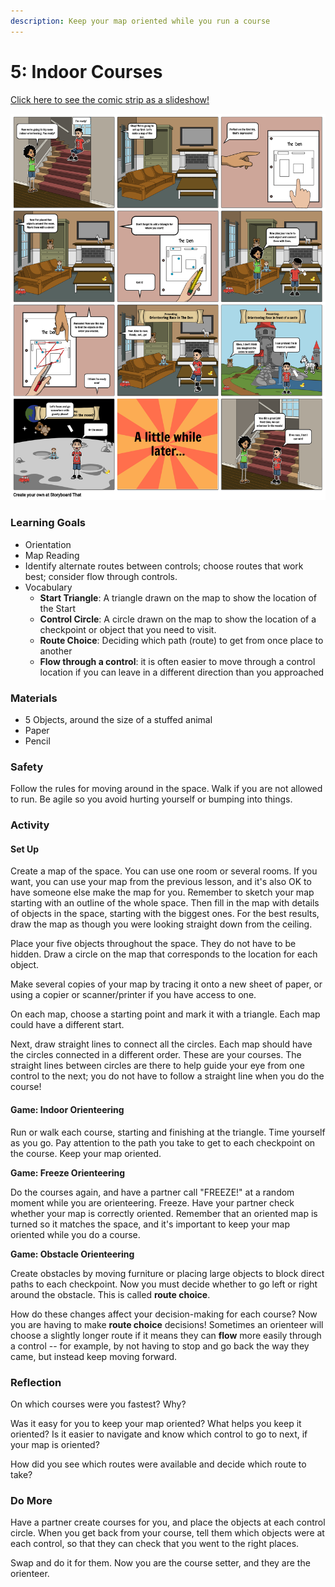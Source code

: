 ```yaml
---
description: Keep your map oriented while you run a course
---
```


# 5: Indoor Courses

[Click here to see the comic strip as a slideshow!](https://docs.google.com/presentation/d/e/2PACX-1vTn6C3J-dCwibEtSeZrKcGcIG6Ui_6w1LmjptZ8uq52iU6kqHipxmobQ88tlRHXKlwLaay5yVBFIF5m/pub?start=false&loop=false&delayms=10000&slide=id.p1)

![](../.gitbook/assets/lesson-5--indoor-courses-highres%20%281%29.png)

### Learning Goals

* Orientation
* Map Reading
* Identify alternate routes between controls; choose routes that work best; consider flow through controls.
* Vocabulary
  * **Start Triangle**: A triangle drawn on the map to show the location of the Start
  * **Control Circle**: A circle drawn on the map to show the location of a checkpoint or object that you need to visit.
  * **Route Choice**: Deciding which path \(route\) to get from once place to another
  * **Flow through a control**: it is often easier to move through a control location if you can leave in a different direction than you approached

### **Materials**

* 5 Objects, around the size of a stuffed animal
* Paper
* Pencil

### Safety

Follow the rules for moving around in the space. Walk if you are not allowed to run. Be agile so you avoid hurting yourself or bumping into things.

### Activity

#### Set Up

Create a map of the space. You can use one room or several rooms. If you want, you can use your map from the previous lesson, and it's also OK to have someone else make the map for you. Remember to sketch your map starting with an outline of the whole space. Then fill in the map with details of objects in the space, starting with the biggest ones. For the best results, draw the map as though you were looking straight down from the ceiling. 

Place your five objects throughout the space. They do not have to be hidden. Draw a circle on the map that corresponds to the location for each object.

Make several copies of your map by tracing it onto a new sheet of paper, or using a copier or scanner/printer if you have access to one.

On each map, choose a starting point and mark it with a triangle. Each map could have a different start.

Next, draw straight lines to connect all the circles. Each map should have the circles connected in a different order. These are your courses. The straight lines between circles are there to help guide your eye from one control to the next; you do not have to follow a straight line when you do the course!

#### Game: Indoor Orienteering

Run or walk each course, starting and finishing at the triangle. Time yourself as you go. Pay attention to the path you take to get to each checkpoint on the course. Keep your map oriented.

**Game: Freeze Orienteering**

Do the courses again, and have a partner call "FREEZE!" at a random moment while you are orienteering. Freeze. Have your partner check whether your map is correctly oriented. Remember that an oriented map is turned so it matches the space, and it's important to keep your map oriented while you do a course.

**Game: Obstacle Orienteering**

Create obstacles by moving furniture or placing large objects to block direct paths to each checkpoint. Now you must decide whether to go left or right around the obstacle. This is called **route choice**.

How do these changes affect your decision-making for each course? Now you are having to make **route choice** decisions! Sometimes an orienteer will choose a slightly longer route if it means they can **flow** more easily through a control -- for example, by not having to stop and go back the way they came, but instead keep moving forward.

### Reflection

On which courses were you fastest? Why?

Was it easy for you to keep your map oriented? What helps you keep it oriented? Is it easier to navigate and know which control to go to next, if your map is oriented?

How did you see which routes were available and decide which route to take?

### Do More

Have a partner create courses for you, and place the objects at each control circle. When you get back from your course, tell them which objects were at each control, so that they can check that you went to the right places.

Swap and do it for them. Now you are the course setter, and they are the orienteer.

